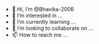 - 👋 Hi, I’m @Bhavika-2006
- 👀 I’m interested in ...
- 🌱 I’m currently learning ...
- 💞️ I’m looking to collaborate on ...
- 📫 How to reach me ...

<!---
Hi there! I am here to learn, explore and create. So, let's dive into this journey.
--->
